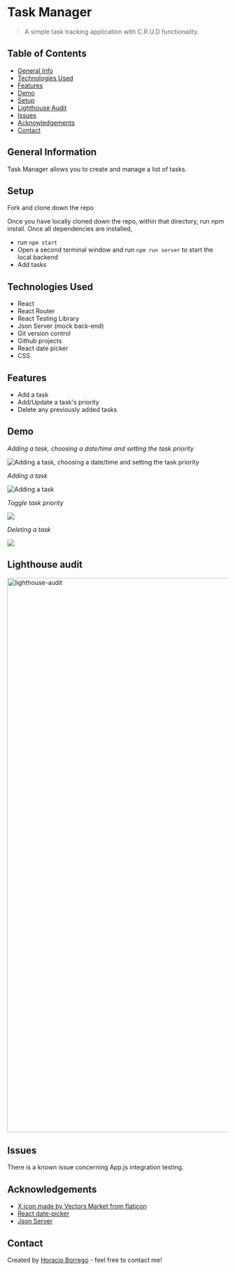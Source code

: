 # Task Manager
> A simple task tracking application with C.R.U.D functionality. 


## Table of Contents
* [General Info](#general-information)
* [Technologies Used](#technologies-used)
* [Features](#features)
* [Demo](#Demo)
* [Setup](#setup)
* [Lighthouse Audit](#lighthouse-audit)
* [Issues](#issues)
* [Acknowledgements](#acknowledgements)
* [Contact](#contact)


## General Information
Task Manager allows you to create and manage a list of tasks.


## Setup
Fork and clone down the repo

Once you have locally cloned down the repo, within that directory, run npm install. Once all dependencies are installed, 


- run ```npm start```  
- Open a second terminal window and run ```npm run server``` to start the local backend
- Add tasks 


## Technologies Used
- React
- React Router
- React Testing Library
- Json Server (mock back-end)
- Git version control
- Github projects
- React date picker
- CSS


## Features
- Add a task
- Add/Update a task's priority
- Delete any previously added tasks

## Demo

*Adding a task, choosing a date/time and setting the task priority*


![Adding a task, choosing a date/time and setting the task priority](https://media.giphy.com/media/iwxPKxaATiR8P8PpZt/giphy.gif)


*Adding a task*


![Adding a task](https://media.giphy.com/media/3qflNbMf7aXGAsJvwe/giphy.gif)


*Toggle task priority*


![](https://media.giphy.com/media/2yuXKehczH8xrmB0xa/giphy.gif)</br>


*Deleting a task*


![](https://media.giphy.com/media/geZxMKVkhWeg2ICB4j/giphy.gif)</br>


## Lighthouse audit
<img width="1266" alt="lighthouse-audit" src="https://user-images.githubusercontent.com/50157153/124833719-75589d80-df33-11eb-8d0f-58b7f1e9597f.png">


## Issues
There is a known issue concerning App.js integration testing. 

## Acknowledgements

- [X icon made by Vectors Market from flaticon](https://www.flaticon.com/authors/vectors-market)
- [React date-picker](https://preview.npmjs.com/package/react-datepicker) 
- [Json Server](https://github.com/typicode/json-server)


## Contact
Created by [Horacio Borrego](https://github.com/H-Bo214) - feel free to contact me!

